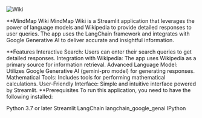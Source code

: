 ![Wiki](https://github.com/MahmoudIbrahims/MindMap_WiKI/assets/121377479/2c86afe4-4bd2-4381-9b7e-cf253443bfd2)

**MindMap Wiki
MindMap Wiki is a Streamlit application that leverages the power of language models and Wikipedia to provide detailed responses to user queries. The app uses the LangChain framework and integrates with Google Generative AI to deliver accurate and insightful information.

**Features
Interactive Search: Users can enter their search queries to get detailed responses.
Integration with Wikipedia: The app uses Wikipedia as a primary source for information retrieval.
Advanced Language Model: Utilizes Google Generative AI (gemini-pro model) for generating responses.
Mathematical Tools: Includes tools for performing mathematical calculations.
User-Friendly Interface: Simple and intuitive interface powered by Streamlit.
**Prerequisites
To run this application, you need to have the following installed:

Python 3.7 or later
Streamlit
LangChain
langchain_google_genai
IPython
